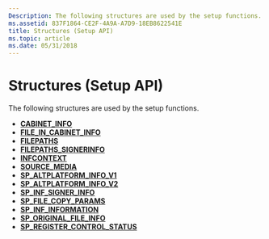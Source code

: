 ```yaml
---
Description: The following structures are used by the setup functions.
ms.assetid: 837F1864-CE2F-4A9A-A7D9-18EB8622541E
title: Structures (Setup API)
ms.topic: article
ms.date: 05/31/2018
---
```


# Structures (Setup API)

The following structures are used by the setup functions.

-   [**CABINET\_INFO**](/windows/desktop/api/Setupapi/ns-setupapi-cabinet_info_a)
-   [**FILE\_IN\_CABINET\_INFO**](/windows/desktop/api/Setupapi/ns-setupapi-file_in_cabinet_info_a)
-   [**FILEPATHS**](/windows/desktop/api/Setupapi/ns-setupapi-filepaths_a)
-   [**FILEPATHS\_SIGNERINFO**](/windows/desktop/api/Setupapi/ns-setupapi-filepaths_signerinfo_a)
-   [**INFCONTEXT**](/windows/desktop/api/Setupapi/ns-setupapi-infcontext)
-   [**SOURCE\_MEDIA**](/windows/desktop/api/Setupapi/ns-setupapi-source_media_a)
-   [**SP\_ALTPLATFORM\_INFO\_V1**](/windows/desktop/api/Setupapi/ns-setupapi-sp_altplatform_info_v1)
-   [**SP\_ALTPLATFORM\_INFO\_V2**](/windows/desktop/api/Setupapi/ns-setupapi-sp_altplatform_info_v2)
-   [**SP\_INF\_SIGNER\_INFO**](/windows/desktop/api/Setupapi/ns-setupapi-sp_inf_signer_info_v1_a)
-   [**SP\_FILE\_COPY\_PARAMS**](/windows/desktop/api/Setupapi/ns-setupapi-sp_file_copy_params_a)
-   [**SP\_INF\_INFORMATION**](/windows/desktop/api/Setupapi/ns-setupapi-sp_inf_information)
-   [**SP\_ORIGINAL\_FILE\_INFO**](/windows/desktop/api/Setupapi/ns-setupapi-sp_original_file_info_a)
-   [**SP\_REGISTER\_CONTROL\_STATUS**](/windows/desktop/api/Setupapi/ns-setupapi-sp_register_control_statusa)

 

 



